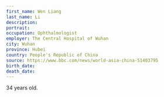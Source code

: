 ```yaml
---
first_name: Wen Liang
last_name: Li
description: 
portrait: 
occupation: Ophthalmologist
employer: The Central Hospital of Wuhan
city: Wuhan
province: Hubei
country: People's Republic of China
source: https://www.bbc.com/news/world-asia-china-51403795
birth_date: 
death_date: 
---
```


34 years old.